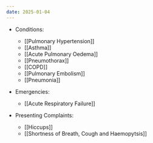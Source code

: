 ```yaml
---
date: 2025-01-04
---
```

<!-- QueryToSerialize: list rows.file.link from "01 Disciplines" where  contains(Rotations, "[" + this.file.name + "](" + replace(this.file.folder + "/" + this.file.name + "." + this.file.ext, " ", "%20")   + ")") OR contains(Rotations, this.file.link) or contains(file.path,this.file.name) group by reverse(split(file.folder, "/"))[0] -->
<!-- SerializedQuery: list rows.file.link from "01 Disciplines" where  contains(Rotations, "[" + this.file.name + "](" + replace(this.file.folder + "/" + this.file.name + "." + this.file.ext, " ", "%20")   + ")") OR contains(Rotations, this.file.link) or contains(file.path,this.file.name) group by reverse(split(file.folder, "/"))[0] -->
- Conditions: 
    - [[Pulmonary Hypertension]]
    - [[Asthma]]
    - [[Acute Pulmonary Oedema]]
    - [[Pneumothorax]]
    - [[COPD]]
    - [[Pulmonary Embolism]]
    - [[Pneumonia]]

- Emergencies: 
    - [[Acute Respiratory Failure]]

- Presenting Complaints: 
    - [[Hiccups]]
    - [[Shortness of Breath, Cough and Haemopytsis]]

<!-- SerializedQuery END -->
